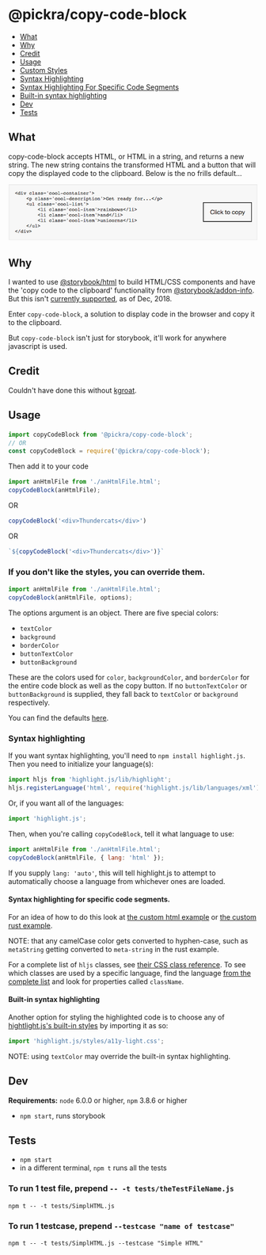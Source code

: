 # @pickra/copy-code-block

- [What](#what)
- [Why](#why)
- [Credit](#credit)
- [Usage](#usage)
- [Custom Styles](#If-you-don't-like-the-styles,-you-can-override-them)
- [Syntax Highlighting](#Syntax-highlighting)
- [Syntax Highlighting For Specific Code Segments](#Syntax-highlighting-for-specific-code-segments)
- [Built-in syntax highlighting](#Built-in-syntax-highlighting)
- [Dev](#dev)
- [Tests](#tests)

## What
copy-code-block accepts HTML, or HTML in a string, and returns
a new string. The new string contains the transformed HTML and a
button that will copy the displayed code to the clipboard. Below is the no frills default...

![copy-code-block example image](./img/CCB.png)

## Why
I wanted to use [@storybook/html](https://www.npmjs.com/package/@storybook/html) to build HTML/CSS components and have the 'copy code to the clipboard' functionality from [@storybook/addon-info](https://www.npmjs.com/package/@storybook/addon-info). But this isn't [currently supported](https://github.com/storybooks/storybook/issues/4832), as of Dec, 2018.

Enter `copy-code-block`, a solution to display code in the browser and copy it to the clipboard.

But `copy-code-block` isn't just for storybook, it'll work for
anywhere javascript is used.

## Credit
Couldn't have done this without [kgroat](https://github.com/kgroat).

## Usage
```javascript
import copyCodeBlock from '@pickra/copy-code-block';
// OR
const copyCodeBlock = require('@pickra/copy-code-block');
```
Then add it to your code
```javascript
import anHtmlFile from './anHtmlFile.html';
copyCodeBlock(anHtmlFile);
```
OR
```javascript
copyCodeBlock('<div>Thundercats</div>')
```
OR
```javascript
`${copyCodeBlock('<div>Thundercats</div>')}`
```

### If you don't like the styles, you can override them.
```javascript
import anHtmlFile from './anHtmlFile.html';
copyCodeBlock(anHtmlFile, options);
```
The options argument is an object. There are five special colors:
- `textColor`
- `background`
- `borderColor`
- `buttonTextColor`
- `buttonBackground`

These are the colors used for `color`, `backgroundColor`, and `borderColor` for the entire code block as well as the copy button.  If no `buttonTextColor` or `buttonBackground` is supplied, they fall back to `textColor` or `background` respectively.

You can find the defaults [here](./src/utils.js#L58).

### Syntax highlighting
If you want syntax highlighting, you'll need to `npm install highlight.js`.
Then you need to initialize your language(s):
```javascript
import hljs from 'highlight.js/lib/highlight';
hljs.registerLanguage('html', require('highlight.js/lib/languages/xml'));
```
Or, if you want all of the languages:
```javascript
import 'highlight.js';
```
Then, when you're calling `copyCodeBlock`, tell it what language to use:
```javascript
import anHtmlFile from './anHtmlFile.html';
copyCodeBlock(anHtmlFile, { lang: 'html' });
```

If you supply `lang: 'auto'`, this will tell highlight.js to attempt to automatically choose a language from whichever ones are loaded.

#### Syntax highlighting for specific code segments.
For an idea of how to do this look at [the custom html example](./examples/customHtml.js) or [the custom rust example](./examples/rust.stories.js#L23).

NOTE: that any camelCase color gets converted to hyphen-case, such as `metaString` getting converted to `meta-string` in the rust example.

For a complete list of `hljs` classes, see [their CSS class reference](https://github.com/highlightjs/highlight.js/blob/master/docs/css-classes-reference.rst#stylable-classes).  To see which classes are used by a specific language, find the language [from the complete list](https://github.com/highlightjs/highlight.js/tree/master/src/languages) and look for properties called `className`.

#### Built-in syntax highlighting
Another option for styling the highlighted code is to choose any of [hightlight.js's built-in styles](https://highlightjs.org/static/demo/) by importing it as so:
```javascript
import 'highlight.js/styles/a11y-light.css';
```
NOTE: using `textColor` may override the built-in syntax highlighting.

## Dev
**Requirements:** `node` 6.0.0 or higher, `npm` 3.8.6 or higher
- `npm start`, runs storybook

## Tests
- `npm start`
- in a different terminal, `npm t` runs all the tests

### To run 1 test file, prepend `-- -t tests/theTestFileName.js`
```
npm t -- -t tests/SimplHTML.js
```

### To run 1 testcase, prepend `--testcase "name of testcase"`
```
npm t -- -t tests/SimplHTML.js --testcase "Simple HTML"
```
